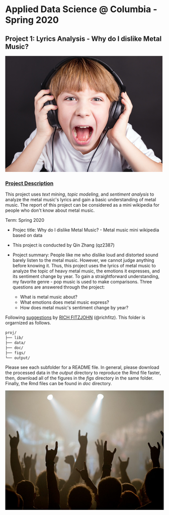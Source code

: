 # Applied Data Science @ Columbia - Spring 2020
## Project 1: Lyrics Analysis - Why do I dislike Metal Music?

![image](figs/loudmusic.jpg)

### [Project Description](doc/)
This project uses *text mining*, *topic modeling*, and *sentiment analysis* to analyze the metal music's lyrics and gain a basic understanding of metal music. The report of this project can be considered as a mini wikipedia for people who don't know about metal music. 

Term: Spring 2020

+ Projec title: Why do I dislike Metal Music? - Metal music mini wikipedia based on data
+ This project is conducted by Qin Zhang (qz2387)

+ Project summary: People like me who dislike loud and distorted sound barely listen to the metal music. However, we cannot judge anything before knowing it. Thus, this project uses the lyrics of metal music to analyze the topic of heavy metal music, the emotions it expresses, and its sentiment change by year. To gain a straightforward understanding, my favorite genre - pop music is used to make comparisons. Three questions are answered through the project:
  * What is metal music about?
  * What emotions does metal music express?
  * How does metal music's sentiment change by year?

Following [suggestions](http://nicercode.github.io/blog/2013-04-05-projects/) by [RICH FITZJOHN](http://nicercode.github.io/about/#Team) (@richfitz). This folder is orgarnized as follows.

```
proj/
├── lib/
├── data/
├── doc/
├── figs/
└── output/
```

Please see each subfolder for a README file. In general, please download the processed data in the *output* directory to reproduce the Rmd file faster, then, download all of the figures in the *figs* directory in the same folder. Finally, the Rmd files can be found in *doc* directory.


![image](figs/metalconcert.jpg)
